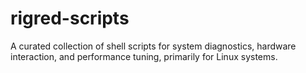 # rigred-scripts
A curated collection of shell scripts for system diagnostics, hardware interaction, and performance tuning, primarily for Linux systems. 
